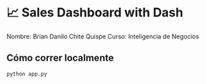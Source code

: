 # 📈 Sales Dashboard with Dash

Nombre: Brian Danilo Chite Quispe
Curso: Inteligencia de Negocios
## Cómo correr localmente
```bash
python app.py